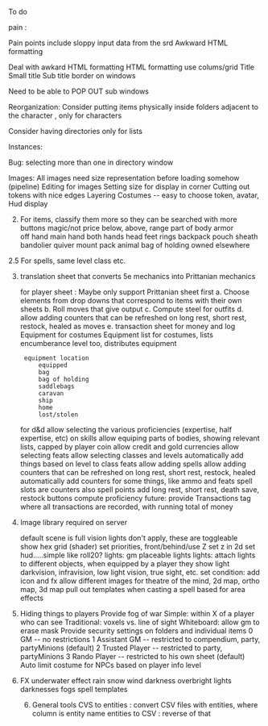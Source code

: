 To do 

pain :

 Pain points include sloppy input data from the srd
    Awkward HTML formatting


Deal with awkard HTML formatting
HTML formatting use colums/grid
    Title
    Small title
    Sub title 
    border on windows
 
Need to be able to POP OUT sub windows

Reorganization: Consider putting items physically inside folders adjacent to the character , only for characters

Consider having directories only for lists
 

Instances:

Bug: selecting more than one in directory window
 

Images:
All images need size representation before loading somehow (pipeline)
Editing for images
    Setting size for display in corner
    Cutting out tokens with nice edges
    Layering
Costumes -- easy to choose
    token, avatar, 
    Hud display


2. For items, classify them more so they can be searched with more buttons
    magic/not 
    price below, above, range 
    part of body
        armor  
        off hand
        main  hand
        both hands
        head
        feet
        rings
        backpack
        pouch
        sheath
        bandolier
        quiver
        mount
        pack animal
        bag of holding
        owned elsewhere

 2.5 For spells, same
    level
    class
    etc.

3. translation sheet that converts 5e mechanics into Prittanian mechanics


    for player sheet : Maybe only support Prittanian sheet first
        a. Choose elements from drop downs that correspond to items with their own sheets
        b. Roll moves that give output
        c. Compute steel for outfits
        d. allow adding counters that can be refreshed on long rest, short rest, restock, healed as moves
        e. transaction sheet for money and log
        Equipment for costumes
             Equipment list for costumes, lists encumberance level too, distributes equipment

        equipment location
            equipped
            bag 
            bag of holding
            saddlebags
            caravan
            ship
            home
            lost/stolen

    

    for d&d
        allow selecting the various proficiencies (expertise, half expertise, etc) on skills
        allow equiping parts of bodies, showing relevant lists, capped by player coin 
        allow credit and gold currencies
        allow selecting feats
        allow selecting classes and levels
            automatically add things based on level to class feats
        allow adding spells
        allow adding counters that can be refreshed on long rest, short rest, restock, healed
            automatically add counters for some things, like ammo and feats
            spell slots are counters
            also spell points
        add long rest, short rest, death save, restock buttons
        compute proficiency
        future: provide Transactions tag where all transactions are recorded, with running total of money


3. Image library required on server
 
    default scene is full vision lights don't apply, these are toggleable  
    show hex grid (shader) 
    set priorities, front/behind/use Z
    set z in 2d
    set hud.....simple like roll20?
    lights: gm placeable lights
    lights: attach lights to different objects, when equipped by a player they show light
    darkvision, infravision, low light vision, true sight, etc.
    set condition: add icon and fx
    allow different images for theatre of the mind, 2d map, ortho map, 3d map
      pull out templates when casting a spell based for area effects

   
  

  4. Hiding things to players
    Provide fog of war
        Simple: within X of a player who can see
        Traditional: voxels vs. line of sight
        Whiteboard: allow gm to erase mask
    Provide security settings on folders and individual items
       0 GM -- no restrictions
       1  Assistant GM -- restricted to compendium, party, partyMinions (default)
       2  Trusted Player -- restricted to party, partyMinions
       3 Rando Player -- restricted to his own sheet (default)
    Auto limit costume for NPCs based on player info level


5. FX
    underwater effect
    rain
    snow
    wind
    darkness
    overbright
    lights
    darknesses
    fogs
    spell templates

    6. General tools
        CVS to entities : convert CSV files with entities, where column is entity name
        entities to CSV : reverse of that
        
